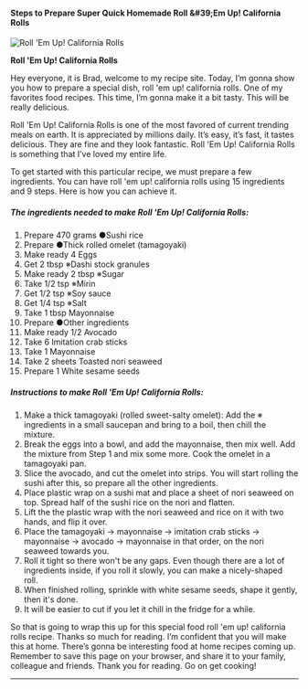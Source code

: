             

#### Steps to Prepare Super Quick Homemade Roll &amp;#39;Em Up! California Rolls

![Roll 'Em Up! California Rolls](https://img-global.cpcdn.com/recipes/5646524789817344/751x532cq70/roll-em-up-california-rolls-recipe-main-photo.jpg)

**Roll 'Em Up! California Rolls**

Hey everyone, it is Brad, welcome to my recipe site. Today, I’m gonna show you how to prepare a special dish, roll 'em up! california rolls. One of my favorites food recipes. This time, I’m gonna make it a bit tasty. This will be really delicious.

Roll 'Em Up! California Rolls is one of the most favored of current trending meals on earth. It is appreciated by millions daily. It’s easy, it’s fast, it tastes delicious. They are fine and they look fantastic. Roll 'Em Up! California Rolls is something that I’ve loved my entire life.

To get started with this particular recipe, we must prepare a few ingredients. You can have roll 'em up! california rolls using 15 ingredients and 9 steps. Here is how you can achieve it.

##### The ingredients needed to make Roll 'Em Up! California Rolls:

1.  Prepare 470 grams ●Sushi rice
2.  Prepare ●Thick rolled omelet (tamagoyaki)
3.  Make ready 4 Eggs
4.  Get 2 tbsp ※Dashi stock granules
5.  Make ready 2 tbsp ※Sugar
6.  Take 1/2 tsp ※Mirin
7.  Get 1/2 tsp ※Soy sauce
8.  Get 1/4 tsp ※Salt
9.  Take 1 tbsp Mayonnaise
10.  Prepare ●Other ingredients
11.  Make ready 1/2 Avocado
12.  Take 6 Imitation crab sticks
13.  Take 1 Mayonnaise
14.  Take 2 sheets Toasted nori seaweed
15.  Prepare 1 White sesame seeds

##### Instructions to make Roll 'Em Up! California Rolls:

1.  Make a thick tamagoyaki (rolled sweet-salty omelet): Add the ※ ingredients in a small saucepan and bring to a boil, then chill the mixture.
2.  Break the eggs into a bowl, and add the mayonnaise, then mix well. Add the mixture from Step 1 and mix some more. Cook the omelet in a tamagoyaki pan.
3.  Slice the avocado, and cut the omelet into strips. You will start rolling the sushi after this, so prepare all the other ingredients.
4.  Place plastic wrap on a sushi mat and place a sheet of nori seaweed on top. Spread half of the sushi rice on the nori and flatten.
5.  Lift the the plastic wrap with the nori seaweed and rice on it with two hands, and flip it over.
6.  Place the tamagoyaki → mayonnaise → imitation crab sticks → mayonnaise → avocado → mayonnaise in that order, on the nori seaweed towards you.
7.  Roll it tight so there won't be any gaps. Even though there are a lot of ingredients inside, if you roll it slowly, you can make a nicely-shaped roll.
8.  When finished rolling, sprinkle with white sesame seeds, shape it gently, then it's done.
9.  It will be easier to cut if you let it chill in the fridge for a while.

So that is going to wrap this up for this special food roll 'em up! california rolls recipe. Thanks so much for reading. I’m confident that you will make this at home. There’s gonna be interesting food at home recipes coming up. Remember to save this page on your browser, and share it to your family, colleague and friends. Thank you for reading. Go on get cooking!

* * *